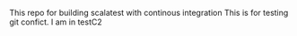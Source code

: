 This repo for building scalatest with continous integration
This is for testing git confict. I am in testC2

